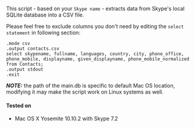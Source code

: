 
This script - based on your `Skype name` - extracts data from Skype's local SQLite database into a CSV file.

Please feel free to exclude columns you don't need by editing the `select statement` in following section:

``` shell
.mode csv
.output contacts.csv
select skypename, fullname, languages, country, city, phone_office, phone_mobile, displayname, given_displayname, phone_mobile_normalized from Contacts;
.output stdout
.exit
```

***NOTE:*** the path of the main.db is specific to default Mac OS location, modifying it may make the script work on Linux systems as well.

#### Tested on

* Mac OS X Yosemite 10.10.2 with Skype 7.2
